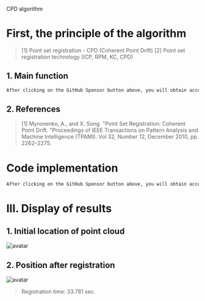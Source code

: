  CPD algorithm 

#  First, the principle of the algorithm 

>  [1] Point set registration - CPD (Coherent Point Drift) [2] Point set registration technology (ICP, RPM, KC, CPD) 

##  1. Main function 

  ```python  
After clicking on the GitHub Sponsor button above, you will obtain access permissions to my private code repository ( https://github.com/slowlon/my_code_bar ) to view this blog code. By searching the code number of this blog, you can find the code you need, code number is: 202402030957434885
  ```  
##  2. References 

>  [1] Myronenko, A., and X. Song. "Point Set Registration: Coherent Point Drift. "Proceedings of IEEE Transactions on Pattern Analysis and Machine Intelligence (TPAMI). Vol 32, Number 12, December 2010, pp. 2262–2275. 

#  Code implementation 

  ```python  
After clicking on the GitHub Sponsor button above, you will obtain access permissions to my private code repository ( https://github.com/slowlon/my_code_bar ) to view this blog code. By searching the code number of this blog, you can find the code you need, code number is: 202402030957434885
  ```  
#  III. Display of results 

##  1. Initial location of point cloud 

 ![avatar]( 20210427210934679.png) 

##  2. Position after registration 

 ![avatar]( 20210427211006334.png) 

>  Registration time: 33.781 sec. 

